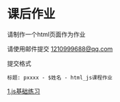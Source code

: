 # 课后作业

请制作一个html页面作为作业

请使用邮件提交 1210999688@qq.com

提交格式

    标题: pxxxx - $姓名 - html_js课程作业


<a href="basic_home_work.html">1.js基础练习<a>